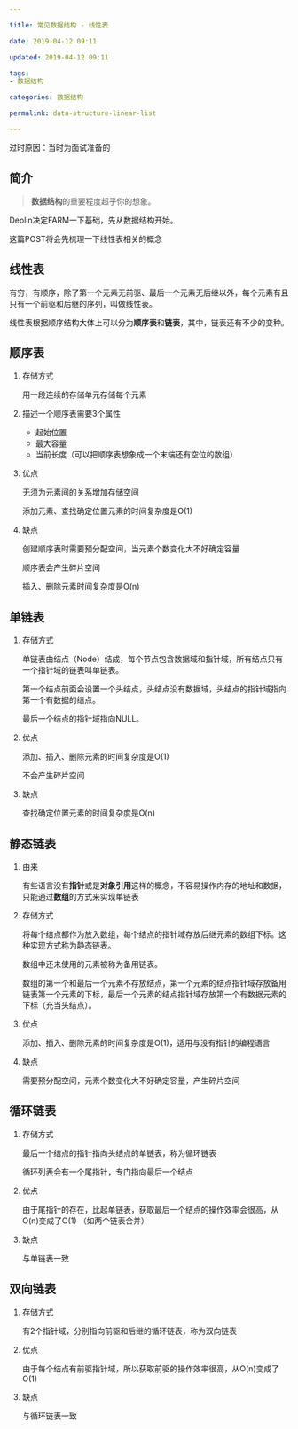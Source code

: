 ```yaml
---

title: 常见数据结构 - 线性表

date: 2019-04-12 09:11

updated: 2019-04-12 09:11

tags:
- 数据结构

categories: 数据结构

permalink: data-structure-linear-list

---
```


过时原因：当时为面试准备的

## 简介

> **数据结构**的重要程度超乎你的想象。



Deolin决定FARM一下基础，先从数据结构开始。

这篇POST将会先梳理一下线性表相关的概念



## 线性表

有穷，有顺序，除了第一个元素无前驱、最后一个元素无后继以外，每个元素有且只有一个前驱和后继的序列，叫做线性表。

线性表根据顺序结构大体上可以分为**顺序表**和**链表**，其中，链表还有不少的变种。



## 顺序表 

1. 存储方式

   用一段连续的存储单元存储每个元素

2. 描述一个顺序表需要3个属性
   - 起始位置
   - 最大容量
   - 当前长度（可以把顺序表想象成一个末端还有空位的数组）

3. 优点

   无须为元素间的关系增加存储空间

   添加元素、查找确定位置元素的时间复杂度是O(1)

4. 缺点

   创建顺序表时需要预分配空间，当元素个数变化大不好确定容量

   顺序表会产生碎片空间

   插入、删除元素时间复杂度是O(n)



## 单链表

1. 存储方式

   单链表由结点（Node）结成，每个节点包含数据域和指针域，所有结点只有一个指针域的链表叫单链表。

   第一个结点前面会设置一个头结点，头结点没有数据域，头结点的指针域指向第一个有数据的结点。

   最后一个结点的指针域指向NULL。

2. 优点

   添加、插入、删除元素的时间复杂度是O(1)

   不会产生碎片空间

3. 缺点

   查找确定位置元素的时间复杂度是O(n)



## 静态链表

1. 由来

   有些语言没有**指针**或是**对象引用**这样的概念，不容易操作内存的地址和数据，只能通过**数组**的方式来实现单链表

2. 存储方式

   将每个结点都作为放入数组，每个结点的指针域存放后继元素的数组下标。这种实现方式称为静态链表。

   数组中还未使用的元素被称为备用链表。

   数组的第一个和最后一个元素不存放结点，第一个元素的结点指针域存放备用链表第一个元素的下标，最后一个元素的结点指针域存放第一个有数据元素的下标（充当头结点）。

3. 优点

   添加、插入、删除元素的时间复杂度是O(1)，适用与没有指针的编程语言

4. 缺点

   需要预分配空间，元素个数变化大不好确定容量，产生碎片空间



## 循环链表

1. 存储方式

   最后一个结点的指针指向头结点的单链表，称为循环链表

   循环列表会有一个尾指针，专门指向最后一个结点

2. 优点

   由于尾指针的存在，比起单链表，获取最后一个结点的操作效率会很高，从O(n)变成了O(1) （如两个链表合并）

3. 缺点

   与单链表一致



## 双向链表

1. 存储方式

   有2个指针域，分别指向前驱和后继的循环链表，称为双向链表

2. 优点

   由于每个结点有前驱指针域，所以获取前驱的操作效率很高，从O(n)变成了O(1)

3. 缺点

   与循环链表一致